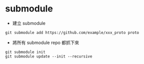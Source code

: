 # submodule

- 建立 submodule
```
git submodule add https://github.com/example/xxx_proto proto
```

- 將所有 submodule repo 都抓下來
```
git submodule init
git submodule update --init --recursive
```